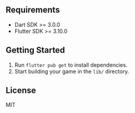 
## Requirements
- Dart SDK >= 3.0.0
- Flutter SDK >= 3.10.0

## Getting Started
1. Run `flutter pub get` to install dependencies.
2. Start building your game in the `lib/` directory.

## License
MIT
